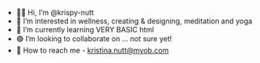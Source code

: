 - ✌🏽 Hi, I’m @krispy-nutt
- 👀 I’m interested in wellness, creating & designing, meditation and yoga
- 🌱 I’m currently learning VERY BASIC html
- 🟣 I’m looking to collaborate on ... not sure yet!
- 📧 How to reach me - kristina.nutt@myob.com

<!---
krispy-nutt/krispy-nutt is a ✨ special ✨ repository because its `README.md` (this file) appears on your GitHub profile.
You can click the Preview link to take a look at your changes.
--->
